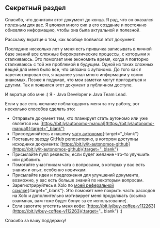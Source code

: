 ## Секретный раздел

Спасибо, что дочитали этот документ до конца. Я рад, что он оказался полезным для вас. Я вложил много сил в его
создание и постоянно обновляю информацию, чтобы она была актуальной и полезной.

Расскажу вкратце о том, как вообще появился этот документ.

Последние несколько лет у меня есть привычка записывать в личной базе знаний все сложные бюрократические процессы, с
которыми я сталкиваюсь. Это помогает мне экономить время, когда я повторно сталкиваюсь с той же проблемой в будущем.
Одной из таких сложных вещей для меня было все, что связано с аутономо. До того как я зарегистрировал его, я заранее
узнал много информации у своих знакомых.
Позже я подумал, что мои заметки могут пригодиться и другим. Так и появился этот документ в публичном доступе.

И вкратце обо мне :) Я - Java Developer и Java Team Lead.

Если у вас есть желание поблагодарить меня за эту работу, вот несколько способов сделать это:

- Отправьте документ тем, кто планирует стать аутономо или уже является
  им: [https://bit.ly/autonomo-manual](https://bit.ly/autonomo-manual){:target="_blank"}
- Присоединяйтесь к нашему [чату аутономо](https://bit.ly/it-autonomos-es){:target="_blank"}
- Поставьте звезду GitHub репозиторию, в котором доступны исходники документа:
  [https://bit.ly/it-autonomos-github](https://bit.ly/it-autonomos-github){:target="_blank"}
- Присылайте пулл реквесты, если будет желание что-то улучшить или добавить.
- Помогайте участникам чата с вопросами, в которых у вас есть знания и опыт, особенно новичкам.
- Присылайте идеи и предложения для улучшений документа, возможно, у вас есть больше знаний по некоторым вопросам.
- Зарегистрируйтесь в Xolo по [моей реферальной ссылке](https://bit.ly/xolosignup){:target="_blank"}. Это поможет мне
  покрыть часть расходов на Xolo и дополнительно мотивирует меня продолжать (ссылка взаимная, вам тоже будет
  бонус за ее использование).
- Если захотите угостить меня кофе: [https://bit.ly/buy-coffee-v112263](https://bit.ly/buy-coffee-v112263){:target="_
  blank"} :)

Спасибо за вашу поддержку!
